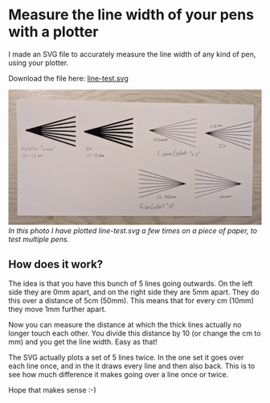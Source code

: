 # Measure the line width of your pens with a plotter

I made an SVG file to accurately measure the line width of any kind of pen, using your plotter.

Download the file here: [line-test.svg](line-test.svg)

![Photo of line-test.svg plotted a few times](line-test.jpg)
*In this photo I have plotted line-test.svg a few times on a piece of paper, to test multiple pens.*

## How does it work?

The idea is that you have this bunch of 5 lines going outwards. On the left side they are 0mm apart, and on the right side they are 5mm apart. They do this over a distance of 5cm (50mm). This means that for every cm (10mm) they move 1mm further apart.

Now you can measure the distance at which the thick lines actually no longer touch each other. You divide this distance by 10 (or change the cm to mm) and you get the line width. Easy as that!

The SVG actually plots a set of 5 lines twice. In the one set it goes over each line once, and in the it draws every line and then also back. This is to see how much difference it makes going over a line once or twice.

Hope that makes sense :-)
